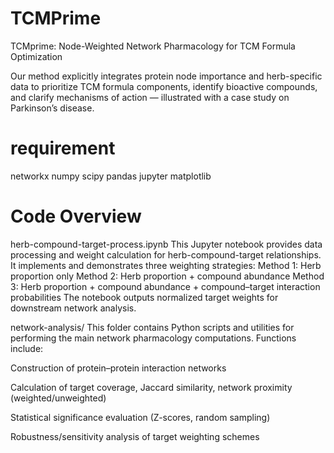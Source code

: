 # TCMPrime
TCMprime: Node-Weighted Network Pharmacology for TCM Formula Optimization

Our method explicitly integrates protein node importance and herb-specific data to prioritize TCM formula components, identify bioactive compounds, and clarify mechanisms of action — illustrated with a case study on Parkinson’s disease.

# requirement
networkx
numpy
scipy
pandas
jupyter
matplotlib

# Code Overview
herb-compound-target-process.ipynb
This Jupyter notebook provides data processing and weight calculation for herb-compound-target relationships.
It implements and demonstrates three weighting strategies:
Method 1: Herb proportion only
Method 2: Herb proportion + compound abundance
Method 3: Herb proportion + compound abundance + compound–target interaction probabilities
The notebook outputs normalized target weights for downstream network analysis.

network-analysis/
This folder contains Python scripts and utilities for performing the main network pharmacology computations.
Functions include:

Construction of protein–protein interaction networks

Calculation of target coverage, Jaccard similarity, network proximity (weighted/unweighted)

Statistical significance evaluation (Z-scores, random sampling)

Robustness/sensitivity analysis of target weighting schemes
